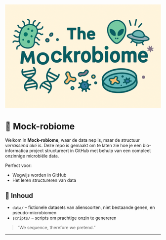 <p align="center">
  <img src="assets/plaatjemockrobiome.png" alt="The Mockrobiome Logo" width="600"/>
</p>


# 🦠 Mock-robiome

Welkom in **Mock-robiome**, waar de data nep is, maar de structuur *verrassend oké* is. Deze repo is gemaakt om te laten zie hoe je een bio-informatica project structureert in GitHub met behulp van een compleet onzinnige microbiële data.

Perfect voor:
- Wegwijs worden in GitHub
- Het leren structureren van data

## 🧬 Inhoud

- `data/` – fictionele datasets van aliensoorten, niet bestaande genen, en pseudo-microbiomen
- `scripts/` – scripts om prachtige onzin te genereren

> “We sequence, therefore we pretend.”

---
